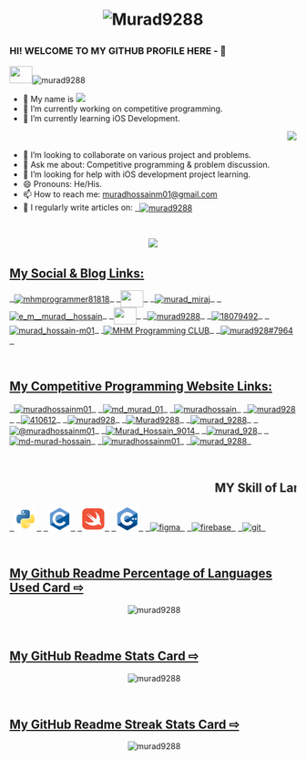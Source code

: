 # <p align="center"><img src="https://im.ezgif.com/tmp/ezgif-1-bae011a25b.gif" alt="Murad9288"/></p>

### HI! WELCOME TO MY GITHUB PROFILE HERE - 👋
<p align="bottum"><img src="https://cdn1.iconfinder.com/data/icons/green-business/720/view-512.png" height="30" width="40" /><img src="https://komarev.com/ghpvc/?username=Murad9288&style=flat-square&color=00bfff&label=MY+GITHUB+PROFILE+VIEWS" alt="murad9288" /></p>

- 🔰  My name is <a><img src="https://im2.ezgif.com/tmp/ezgif-2-a5d0214924.gif" /></a>
- 🔭 I’m currently working on competitive programming. 
- 🌱 I’m currently learning iOS Development.<p align="right"><img src="https://media1.giphy.com/media/eguY9avVyt3hGzsJVj/giphy.gif?cid=6c09b952d3f119536837a29173a76d77bef042de89eb0d78&rid=giphy.gif&ct=s" /></p>
- 👯 I’m looking to collaborate on various project and problems.
- 💬 Ask me about: Competitive programming & problem discussion.
- 🤔 I’m looking for help with iOS development project learning.
- 😄 Pronouns: He/His. 
- 📫 How to reach me: muradhossainm01@gmail.com
- 📝 I regularly write articles on: <a href="https://murad9288.tumblr.com" target="blank">&nbsp;&nbsp;<img align="center" src="https://cdn-icons-png.flaticon.com/512/216/216546.png" alt="murad9288" height="28" width="30" /> </a>


<p>&nbsp;</p>
<p align="center"><u><img src="https://im5.ezgif.com/tmp/ezgif-5-478ca46b19.gif" /></u></p>

<h2 align="left"><u>My Social & Blog Links:</u></h2>

<p align="left">
<a href="https://linkedin.com/in/mhmprogrammer81818" target="blank">&nbsp;&nbsp;<img align="center" src="https://cutewallpaper.org/24/linkedin-logo-png-transparent-background/linkedin-logo-png-free-transparent-png-logos.png" alt="mhmprogrammer81818" height="30" width="40" />&nbsp;&nbsp;</a>
<a href="https://fb.com/mdmurad.hossainmiraj.9" target="blank">&nbsp;&nbsp;<img align="center" src="https://cutewallpaper.org/24/facebook-image-png/filefacebook-logopng-wikimedia-commons.png" height="30" width="40" />&nbsp;&nbsp;</a>
<a href="https://twitter.com/murad_miraj" target="blank">&nbsp;&nbsp;<img align="center" src="https://cutewallpaper.org/24/twitter-bird-logo-png/download-twitter-bird-twitter-logo-png-png-image-with-no-background--pngkeycom.png" alt="murad_miraj" height="30" width="40" />&nbsp;&nbsp;</a>
<a href="https://instagram.com/e_m__murad__hossain" target="blank">&nbsp;&nbsp;<img align="center" src="https://cutewallpaper.org/24/icon-png/fileinstagram-iconpng-wikimedia-commons.png" alt="e_m__murad__hossain" height="30" width="40" />&nbsp;&nbsp;</a>
<a href="https://join.skype.com/invite/WYiyPQob1ekJ" target="blank">&nbsp;&nbsp;<img align="center" src="https://www.freepnglogos.com/uploads/skype-logo-png/skype-logo-microsoft-forces-upgrade-retires-skype-classic-19.png" height="30" width="40" />&nbsp;&nbsp;</a>
<a href="https://linktr.ee/murad9288" target="blank">&nbsp;&nbsp;<img align="center" src="https://seeklogo.com/images/L/linktree-logo-6FC3ADB679-seeklogo.com.png" alt="murad9288" height="30" width="40" />&nbsp;&nbsp;</a>
<a href="https://stackoverflow.com/users/18079492" target="blank">&nbsp;&nbsp;<img align="center" src="https://raw.githubusercontent.com/rahuldkjain/github-profile-readme-generator/master/src/images/icons/Social/stack-overflow.svg" alt="18079492" height="30" width="40" />&nbsp;&nbsp;</a>
<a href="https://dribbble.com/murad_hossain-m01" target="blank">&nbsp;&nbsp;<img align="center" src="https://raw.githubusercontent.com/rahuldkjain/github-profile-readme-generator/master/src/images/icons/Social/dribbble.svg" alt="murad_hossain-m01" height="30" width="40" />&nbsp;&nbsp;</a>
<a href="https://www.youtube.com/c/MHM Programming CLUB" target="blank">&nbsp;<img align="center" src="https://raw.githubusercontent.com/rahuldkjain/github-profile-readme-generator/master/src/images/icons/Social/youtube.svg" alt="MHM Programming CLUB" height="30" width="40" />&nbsp;&nbsp;</a>
<a href="https://discord.gg/murad928#7964" target="blank">&nbsp;&nbsp;<img align="center" src="https://raw.githubusercontent.com/rahuldkjain/github-profile-readme-generator/master/src/images/icons/Social/discord.svg" alt="murad928#7964" height="35" width="45" />&nbsp;&nbsp;</a>
</p>
<p>&nbsp;</p>
<h2 align="left"><u>My Competitive Programming Website Links:</u></h2>
<p align="left">
<a href="https://www.hackerrank.com/muradhossainm01" target="blank">&nbsp;&nbsp;<img align="center" src="https://raw.githubusercontent.com/rahuldkjain/github-profile-readme-generator/master/src/images/icons/Social/hackerrank.svg" alt="muradhossainm01" height="40" width="50" />&nbsp;&nbsp;</a>
<a href="https://www.codechef.com/users/md_murad_01" target="blank">&nbsp;&nbsp;<img align="center" src="https://static.uacdn.net/thumbnail/external-app-icons/ce4fd2180646452aa0b03c3ffa3ef8e2.png" alt="md_murad_01" height="30" width="40" />&nbsp;&nbsp;</a>
<a href="https://codeforces.com/profile/muradhossain" target="blank">&nbsp;&nbsp;<img align="center" src="https://raw.githubusercontent.com/rahuldkjain/github-profile-readme-generator/master/src/images/icons/Social/codeforces.svg" alt="muradhossain" height="30" width="40" />&nbsp;&nbsp;</a>
<a href="https://toph.co/u/murad928" target="blank">&nbsp;&nbsp;<img align="center" src="https://static.toph.co/images/emblem_512p.png?_=d5d517cf95abe4d22253494019b418fc5f3ce386" alt="murad928" height="30" width="40" />&nbsp;&nbsp;</a>
<a href="https://www.beecrowd.com.br/judge/en/profile/410612" target="blank">&nbsp;&nbsp;<img align="center" src="https://pbs.twimg.com/profile_images/1452678635178053646/I0XsDRcl_400x400.jpg" alt="410612" height="30" width="40" />&nbsp;&nbsp;</a>
<a href="https://www.leetcode.com/murad928" target="blank">&nbsp;&nbsp;<img align="center" src="https://raw.githubusercontent.com/rahuldkjain/github-profile-readme-generator/master/src/images/icons/Social/leet-code.svg" alt="murad928" height="30" width="40" />&nbsp;&nbsp;</a>
<a href="https://algo.codemarshal.org/users/Murad9288" target="blank">&nbsp;&nbsp;<img align="center" src="https://algo.codemarshal.org/img/logo-sq.png" alt="Murad9288" height="30" width="40" />&nbsp;&nbsp;</a>
<a href="https://atcoder.jp/users/murad_9288" target="blank">&nbsp;&nbsp;<img align="center" src="https://i.ytimg.com/vi/0_uzqZb2E_4/hqdefault.jpg" alt="murad_9288" height="30" width="40" />&nbsp;&nbsp;</a>
<a href="https://www.hackerearth.com/@muradhossainm01" target="blank">&nbsp;&nbsp;<img align="center" src= "https://encrypted-tbn0.gstatic.com/images?q=tbn:ANd9GcQyrwCDaNpgPhMs63qV4W7C_hKh1c-USwaq3ld0yRwaskRXneKAyBefw70VLhkVC4cYZvI&usqp=CAU" alt="@muradhossainm01" height="30" width="40" />&nbsp;&nbsp;</a>
<a href="https://www.stopstalk.com/user/profile/Murad_Hossain_9014" target="blank">&nbsp;&nbsp;<img align="center" src="https://www.stopstalk.com/static/images/stopstalk-logo.png" alt="Murad_Hossain_9014" height="30" width="40" />&nbsp;&nbsp;</a>
<a href="https://www.spoj.com/users/murad_928" target="blank">&nbsp;&nbsp;<img align="center" src="https://repository-images.githubusercontent.com/399813688/b38dcc0c-492f-49f0-a7a4-272876855a3e" alt="murad_928" height="30" width="40" />&nbsp;&nbsp;</a>
<a href="https://www.codegrepper.com/profile/md-murad-hossain" target="blank">&nbsp;&nbsp;<img align="center" src="https://styles.redditmedia.com/t5_4wfba1/styles/communityIcon_db5acdjldch71.png?width=256&s=017207444df01b7e7c747c1b0a5fbd45d00e8b77" alt="md-murad-hossain" height="30" width="40" />&nbsp;&nbsp;</a>
<a href="https://auth.geeksforgeeks.org/user/muradhossainm01" target="blank">&nbsp;&nbsp;<img align="center" src="https://raw.githubusercontent.com/rahuldkjain/github-profile-readme-generator/master/src/images/icons/Social/geeks-for-geeks.svg" alt="muradhossainm01" height="30" width="40" />&nbsp;&nbsp;</a>
<a href="https://www.topcoder.com/members/murad_9288" target="blank">&nbsp;&nbsp;<img align="center" src="https://raw.githubusercontent.com/rahuldkjain/github-profile-readme-generator/master/src/images/icons/Social/topcoder.svg" alt="murad_9288" height="50" width="50" />&nbsp;&nbsp;</a>
</p>
<p>&nbsp;</p>
<h2 align="left"><marquee>MY Skill of Languages and Tools:</marquee></h2>
<p align="left"> <a href="https://www.python.org" target="_blank" rel="noreferrer">&nbsp;&nbsp;<img src="https://raw.githubusercontent.com/devicons/devicon/master/icons/python/python-original.svg" alt="python" width="40" height="40"/>&nbsp;&nbsp;</a> <a href="https://www.cprogramming.com/" target="_blank" rel="noreferrer">&nbsp;&nbsp;<img src="https://raw.githubusercontent.com/devicons/devicon/master/icons/c/c-original.svg" alt="c" width="40" height="40"/>&nbsp;&nbsp;</a> <a href="https://developer.apple.com/swift/" target="_blank" rel="noreferrer">&nbsp;&nbsp;<img src="https://raw.githubusercontent.com/devicons/devicon/master/icons/swift/swift-original.svg" alt="swift" width="40" height="40"/>&nbsp;&nbsp;</a> <a href="https://www.w3schools.com/cpp/" target="_blank" rel="noreferrer">&nbsp;&nbsp;<img src="https://raw.githubusercontent.com/devicons/devicon/master/icons/cplusplus/cplusplus-original.svg" alt="cplusplus" width="40" height="40"/>&nbsp;&nbsp;</a> <a href="https://www.figma.com/" target="_blank" rel="noreferrer">&nbsp;&nbsp;<img src="https://www.vectorlogo.zone/logos/figma/figma-icon.svg" alt="figma" width="40" height="40"/>&nbsp;&nbsp;</a> <a href="https://firebase.google.com/" target="_blank" rel="noreferrer">&nbsp;&nbsp;<img src="https://www.vectorlogo.zone/logos/firebase/firebase-icon.svg" alt="firebase" width="40" height="40"/>&nbsp;&nbsp;</a> <a href="https://git-scm.com/" target="_blank" rel="noreferrer">&nbsp;&nbsp;<img src="https://www.vectorlogo.zone/logos/git-scm/git-scm-icon.svg" alt="git" width="40" height="40"/>&nbsp;&nbsp;</a>
</p>
<p>&nbsp;</p>
<h2 align="left"><u>My Github Readme Percentage of Languages Used Card ⇨</u></h2>
<p align ="center">
<a>&nbsp;<img src="https://github-readme-stats.vercel.app/api/top-langs/?username=Murad9288&theme=react&layout=compact&border_radius=30&border_color=react" alt="murad9288"/></a>
</p>
<p>&nbsp;</p>
<h2 align="left"><u>My GitHub Readme Stats Card ⇨</u></h2>
<p align ="center">
<a>&nbsp;<img src="https://github-readme-stats.vercel.app/api?username=Murad9288&show_icons=true&theme=highcontrast&include_all_commits=true&border_radius=50" alt="murad9288" /></a>
</p>

<p>&nbsp;</p>
<h2 align="left"><u>My GitHub Readme Streak Stats Card ⇨</u></h2>
<p align ="center">
<a>&nbsp;<img src="https://github-readme-streak-stats.herokuapp.com?user=Murad9288&theme=algolia&border_radius=70&dates=B7F8FF&border=FF1EAD&ring=F6FFBC&fire=FF840A&stroke=A9FDFA&currStreakNum=3DFF51&sideNums=FF0000&currStreakLabel=54FF38&sideLabels=F4FF3F&background=19226ED9" alt="murad9288"/></a>
</p>


